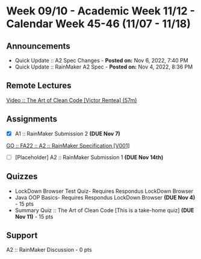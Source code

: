 # Week 09/10 - Academic Week 11/12 - Calendar Week 45-46 (11/07 - 11/18)

## Announcements

- Quick Update :: A2 Spec Changes - **Posted on:** Nov 6, 2022, 7:40 PM
- Quick Update :: RainMaker A2 Spec - **Posted on:** Nov 4, 2022, 8:36 PM

## Remote Lectures

[Video :: The Art of Clean Code [Victor Rentea] (57m)](https://www.youtube.com/watch?v=J4OIo4T7I_E)

## Assignments

- [x] A1 :: RainMaker Submission 2 **(DUE Nov 7)**

[GO :: FA22 :: A2 :: RainMaker Specification [V001]](./go-fa22-a2-rainmaker-specification-v001.pdf)

- [ ] [Placeholder] A2 :: RainMaker Submission 1 **(DUE Nov 14th)**

## Quizzes

- LockDown Browser Test Quiz- Requires Respondus LockDown Browser
- Java OOP Basics- Requires Respondus LockDown Browser **(DUE Nov 4)** - 15 pts
- Summary Quiz :: The Art of Clean Code [This is a take-home quiz] **(DUE Nov 11)** - 15 pts

## Support

A2 :: RainMaker Discussion - 0 pts
